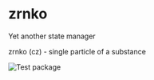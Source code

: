 # zrnko
Yet another state manager

zrnko (cz) - single particle of a substance

![Test package](https://github.com/miuirussia/zrnko/workflows/Test%20package/badge.svg)
